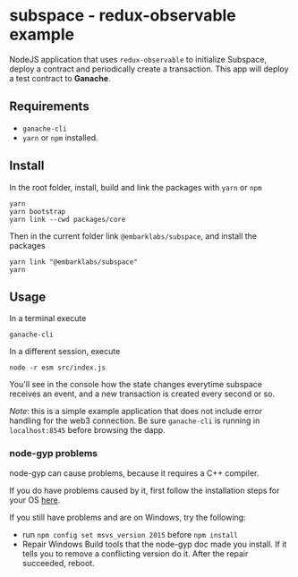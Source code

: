 subspace - redux-observable example 
===
NodeJS application that uses `redux-observable` to initialize Subspace, deploy a contract and periodically create a transaction. This app will deploy a test contract to **Ganache**.

## Requirements
- `ganache-cli`
- `yarn` or `npm` installed.

## Install
In the root folder, install, build and link the packages with `yarn` or `npm`
```
yarn
yarn bootstrap
yarn link --cwd packages/core
```
Then in the current folder link `@embarklabs/subspace`, and install the packages
```
yarn link "@embarklabs/subspace"
yarn
```

## Usage
In a terminal execute 
```
ganache-cli
```

In a different session, execute
```
node -r esm src/index.js 
```

You'll see in the console how the state changes everytime subspace receives an event, and a new transaction is created every second or so.


*Note*: this is a simple example application that does not include error handling for the web3 connection. Be sure `ganache-cli` is running in `localhost:8545` before browsing the dapp.


### node-gyp problems
node-gyp can cause problems, because it requires a C++ compiler.

If you do have problems caused by it, first follow the installation steps for your OS [here](https://github.com/nodejs/node-gyp#installation).

If you still have problems and are on Windows, try the following:
- run `npm config set msvs_version 2015` before `npm install`
- Repair Windows Build tools that the node-gyp doc made you install. If it tells you to remove a conflicting version do it. After the repair succeeded, reboot.